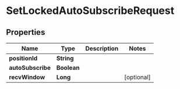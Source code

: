 

# SetLockedAutoSubscribeRequest


## Properties

| Name | Type | Description | Notes |
|------------ | ------------- | ------------- | -------------|
|**positionId** | **String** |  |  |
|**autoSubscribe** | **Boolean** |  |  |
|**recvWindow** | **Long** |  |  [optional] |



